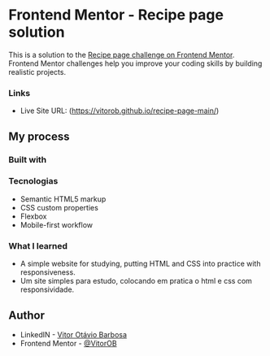 # Frontend Mentor - Recipe page solution

This is a solution to the [Recipe page challenge on Frontend Mentor](https://www.frontendmentor.io/challenges/recipe-page-KiTsR8QQKm). Frontend Mentor challenges help you improve your coding skills by building realistic projects. 

### Links

- Live Site URL: (https://vitorob.github.io/recipe-page-main/)

## My process

### Built with
### Tecnologias

- Semantic HTML5 markup
- CSS custom properties
- Flexbox
- Mobile-first workflow

### What I learned

- A simple website for studying, putting HTML and CSS into practice with responsiveness.
- Um site simples para estudo, colocando em pratica o html e css com responsividade.

## Author

- LinkedIN - [Vitor Otávio Barbosa](https://www.linkedin.com/in/vitorobarbosa/)
- Frontend Mentor - [@VitorOB](https://www.frontendmentor.io/profile/VitorOB)
